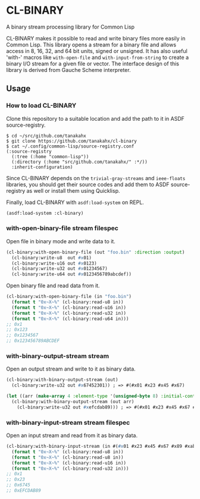 # CL-BINARY

A binary stream processing library for Common Lisp

CL-BINARY makes it possible to read and write binary files more easily in Common Lisp.
This library opens a stream for a binary file and allows access in 8, 16, 32, and 64 bit units, signed or unsigned.
It has also useful 'with-' macros like `with-open-file` and `with-input-from-string` to create a binary I/O stream for a given file or vector.
The interface design of this library is derived from Gauche Scheme interpreter.

## Usage

### How to load CL-BINARY
Clone this repository to a suitable location and add the path to it in ASDF source-registry.

```shell
$ cd ~/src/github.com/tanakahx
$ git clone https://github.com/tanakahx/cl-binary
$ cat ~/.config/common-lisp/source-registry.conf
(:source-registry
  (:tree (:home "common-lisp"))
  (:directory (:home "src/github.com/tanakahx/" :*/))
  :inherit-configuration)
```

Since CL-BINARY depends on the `trivial-gray-streams` and `ieee-floats` libraries,
you should get their source codes and add them to ASDF source-registry as well
or install them using Quicklisp.

Finally, load CL-BINARY with `asdf:load-system` on REPL.

```cl
(asdf:load-system :cl-binary)
```

### with-open-binary-file stream filespec
Open file in binary mode and write data to it.
```cl
(cl-binary:with-open-binary-file (out "foo.bin" :direction :output)
  (cl-binary:write-u8  out #x01)
  (cl-binary:write-u16 out #x0123)
  (cl-binary:write-u32 out #x01234567)
  (cl-binary:write-u64 out #x0123456789abcdef))
```

Open binary file and read data from it.
```cl
(cl-binary:with-open-binary-file (in "foo.bin")
  (format t "0x~X~%" (cl-binary:read-u8 in))
  (format t "0x~X~%" (cl-binary:read-u16 in))
  (format t "0x~X~%" (cl-binary:read-u32 in))
  (format t "0x~X~%" (cl-binary:read-u64 in)))
;; 0x1
;; 0x123
;; 0x1234567
;; 0x123456789ABCDEF
```

### with-binary-output-stream stream
Open an output stream and write to it as binary data.
```cl
(cl-binary:with-binary-output-stream (out)
  (cl-binary:write-u32 out #x67452301)) ; => #(#x01 #x23 #x45 #x67)

(let ((arr (make-array 4 :element-type '(unsigned-byte 8) :initial-contents '(#x01 #x23 #x45 #x67) :fill-pointer t :adjustable t)))
  (cl-binary:with-binary-output-stream (out arr)
    (cl-binary:write-u32 out #xefcdab89))) ; => #(#x01 #x23 #x45 #x67 #x89 #xab #xcd #xef)
```

### with-binary-input-stream stream filespec
Open an input stream and read from it as binary data.
```cl
(cl-binary:with-binary-input-stream (in #(#x01 #x23 #x45 #x67 #x89 #xab #xcd #xef))
  (format t "0x~X~%" (cl-binary:read-u8 in))
  (format t "0x~X~%" (cl-binary:read-u8 in))
  (format t "0x~X~%" (cl-binary:read-u16 in))
  (format t "0x~X~%" (cl-binary:read-u32 in)))
;; 0x1
;; 0x23
;; 0x6745
;; 0xEFCDAB89
```

